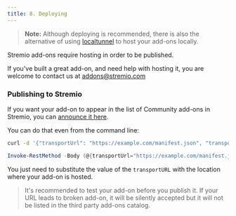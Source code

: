 ```yaml
---
title: 8. Deploying
---
```


> **Note:** Although deploying is recommended, there is also the alternative of using [localtunnel](https://github.com/localtunnel/localtunnel) to host your add-ons locally.

Stremio add-ons require hosting in order to be published.

If you've built a great add-on, and need help with hosting it, you are welcome to contact us at [addons@stremio.com](addons@stremio.com)

### Publishing to Stremio

If you want your add-on to appear in the list of Community add-ons in Stremio, you can [announce it here](https://stremio.github.io/stremio-publish-addon/index.html).

You can do that even from the command line:

<!--DOCUSAURUS_CODE_TABS-->
<!--bash-->
```sh
curl -d '{"transportUrl": "https://example.com/manifest.json", "transportName": "http"}' -w '\n' -H 'Content-Type: application/json' -X POST 'https://api.strem.io/api/addonPublish'
```
<!--PowerShell-->
```PowerShell
Invoke-RestMethod -Body (@{transportUrl="https://example.com/manifest.json"; transportName="http"} | ConvertTo-Json) -Method 'Post' -ContentType "application/json" -Uri "https://api.strem.io/api/addonPublish"
```
<!--END_DOCUSAURUS_CODE_TABS-->

You just need to substitute the value of the `transportURL` with the location where your add-on is hosted.

> It's recommended to test your add-on before you publish it. If your URL leads to broken add-on, it will be silently accepted but it will not be listed in the third party add-ons catalog.

